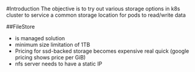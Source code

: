 #Introduction
The objective is to try out various storage options in k8s cluster to service a common storage location for pods to read/write data

##FileStore
* is managed solution
* minimum size limitation of 1TB
* Pricing for ssd-backed storage becomes expensive real quick (google pricing shows price per GiB)
* nfs server needs to have a static IP

